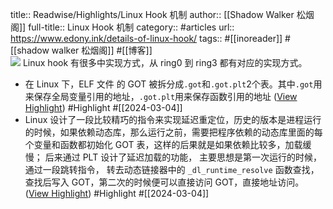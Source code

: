 title:: Readwise/Highlights/Linux Hook 机制
author:: [[Shadow Walker 松烟阁]]
full-title:: Linux Hook 机制
category:: #articles
url:: https://www.edony.ink/details-of-linux-hook/
tags:: #[[inoreader]] #[[shadow walker 松烟阁]] #[[博客]]  
![](https://www.edony.ink/content/images/2022/12/ED08A607-22C6-4910-AEDC-C5EAA293679D.png)
Linux hook 有很多中实现方式，从 ring0 到 ring3 都有对应的实现方式。

- 在 Linux 下，ELF 文件 的 GOT 被拆分成`.got`和`.got.plt`2个表。其中`.got`用来保存全局变量引用的地址，`.got.plt`用来保存函数引用的地址 ([View Highlight](https://read.readwise.io/read/01hr45xngdwqycg50ftk1xcbph)) #Highlight #[[2024-03-04]]
- Linux 设计了一段比较精巧的指令来实现延迟重定位，历史的版本是进程运行的时候，如果依赖动态库，那么运行之前，需要把程序依赖的动态库里面的每个变量和函数都初始化 GOT 表，这样的后果就是如果依赖比较多，加载缓慢； 后来通过 PLT 设计了延迟加载的功能， 主要思想是第一次运行的时候，通过一段跳转指令， 转去动态链接器中的 `_dl_runtime_resolve` 函数查找，查找后写入 GOT，第二次的时候便可以直接访问 GOT，直接地址访问。 ([View Highlight](https://read.readwise.io/read/01hr45ypt07m26fzmyz4159yy8)) #Highlight #[[2024-03-04]]